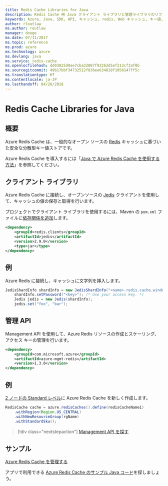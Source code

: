 ```yaml
---
title: Redis Cache Libraries for Java
description: Redis Cache 用 Java クライアント ライブラリと管理ライブラリのリファレンス ドキュメント
keywords: Azure, Java, SDK, API, キャッシュ, redis, Web キャッシュ, キー値, インメモリ
author: rloutlaw
ms.author: routlaw
manager: douge
ms.date: 07/11/2017
ms.topic: reference
ms.prod: azure
ms.technology: azure
ms.devlang: java
ms.service: redis-cache
ms.openlocfilehash: dd03825d9ae7cba32087f92262d5ef213cf3af0b
ms.sourcegitcommit: 49b17bbf34732512f836ee634818f1058147ff5c
ms.translationtype: HT
ms.contentlocale: ja-JP
ms.lasthandoff: 04/26/2018
---
```

# <a name="redis-cache-libraries-for-java"></a>Redis Cache Libraries for Java

## <a name="overview"></a>概要

Azure Redis Cache は、一般的なオープン ソースの [Redis](https://redis.io/) キャッシュに基づいた安全な分散型キー値ストアです。 

Azure Redis Cache を導入するには「[Java で Azure Redis Cache を使用する方法](/azure/redis-cache/cache-java-get-started)」を参照してください。

## <a name="client-library"></a>クライアント ライブラリ

Azure Redis Cache に接続し、オープンソースの [Jedis](https://github.com/xetorthio/jedis) クライアントを使用して、キャッシュの値の保存と取得を行います。  

プロジェクトでクライアント ライブラリを使用するには、Maven の `pom.xml` ファイルに[依存関係を追加](https://maven.apache.org/guides/getting-started/index.html#How_do_I_use_external_dependencies)します。   

```XML
<dependency>
    <groupId>redis.clients</groupId>
    <artifactId>jedis</artifactId>
    <version>2.9.0</version>
    <type>jar</type>
</dependency>
```

## <a name="example"></a>例

Azure Redis に接続し、キャッシュに文字列を挿入します。

```java
JedisShardInfo shardInfo = new JedisShardInfo("<name>.redis.cache.windows.net", 6380, useSsl);
    shardInfo.setPassword("<key>"); /* Use your access key. */
    Jedis jedis = new Jedis(shardInfo);
    jedis.set("foo", "bar");
```

## <a name="management-api"></a>管理 API

Management API を使用して、Azure Redis リソースの作成とスケーリング、アクセス キーの管理を行います。

```XML
<dependency>
    <groupId>com.microsoft.azure</groupId>
    <artifactId>azure-mgmt-redis</artifactId>
    <version>1.3.0</version>
</dependency>
```

## <a name="example"></a>例

[2 ノードの Standard レベル](https://azure.microsoft.com/services/cache/)に Azure Redis Cache を新しく作成します。 

```java
RedisCache cache = azure.redisCaches().define(redisCacheName1)
    .withRegion(Region.US_CENTRAL)
    .withNewResourceGroup(rgName)
    .withStandardSku();
```

> [!div class="nextstepaction"]
> [Management API を探す](/java/api/overview/azure/rediscache/management)

## <a name="samples"></a>サンプル

[Azure Redis Cache を管理する](https://github.com/Azure-Samples/redis-java-manage-cache)   

アプリで利用できる [Azure Redis Cache のサンプル Java コード](https://azure.microsoft.com/resources/samples/?platform=java&term=redis)を探しましょう。
